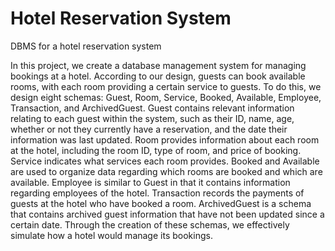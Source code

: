 # Hotel Reservation System
DBMS for a hotel reservation system

In this project, we create a database management system for managing bookings at a hotel. According to our design, guests can book available rooms, with each room providing a certain service to guests. To do this, we design eight schemas: Guest, Room, Service, Booked, Available, Employee, Transaction, and ArchivedGuest. Guest contains relevant information relating to each guest within the system, such as their ID, name, age, whether or not they currently have a reservation, and the date their information was last updated. Room provides information about each room at the hotel, including the room ID, type of room, and price of booking. Service indicates what services each room provides. Booked and Available are used to organize data regarding which rooms are booked and which are available. Employee is similar to Guest in that it contains information regarding employees of the hotel. Transaction records the payments of guests at the hotel who have booked a room. ArchivedGuest is a schema that contains archived guest information that have not been updated since a certain date. Through the creation of these schemas, we effectively simulate how a hotel would manage its bookings.
